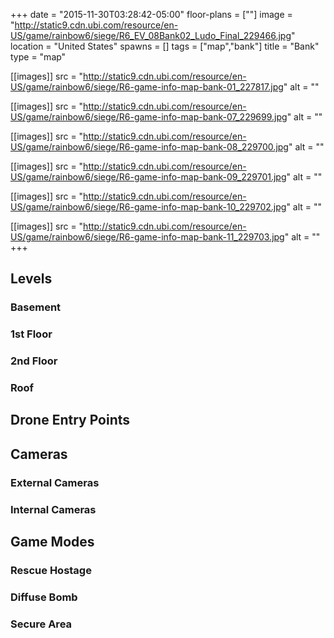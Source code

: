 +++
date = "2015-11-30T03:28:42-05:00"
floor-plans = [""]
image = "http://static9.cdn.ubi.com/resource/en-US/game/rainbow6/siege/R6_EV_08Bank02_Ludo_Final_229466.jpg"
location = "United States"
spawns = []
tags = ["map","bank"]
title = "Bank"
type = "map"

[[images]]
  src = "http://static9.cdn.ubi.com/resource/en-US/game/rainbow6/siege/R6-game-info-map-bank-01_227817.jpg"
  alt = ""

[[images]]
  src = "http://static9.cdn.ubi.com/resource/en-US/game/rainbow6/siege/R6-game-info-map-bank-07_229699.jpg"
  alt = ""

[[images]]
  src = "http://static9.cdn.ubi.com/resource/en-US/game/rainbow6/siege/R6-game-info-map-bank-08_229700.jpg"
  alt = ""

[[images]]
  src = "http://static9.cdn.ubi.com/resource/en-US/game/rainbow6/siege/R6-game-info-map-bank-09_229701.jpg"
  alt = ""

[[images]]
  src = "http://static9.cdn.ubi.com/resource/en-US/game/rainbow6/siege/R6-game-info-map-bank-10_229702.jpg"
  alt = ""

[[images]]
  src = "http://static9.cdn.ubi.com/resource/en-US/game/rainbow6/siege/R6-game-info-map-bank-11_229703.jpg"
  alt = ""
+++

## Levels

### Basement

### 1st Floor

### 2nd Floor

### Roof

## Drone Entry Points

## Cameras

### External Cameras

### Internal Cameras

## Game Modes

### Rescue Hostage

### Diffuse Bomb

### Secure Area
